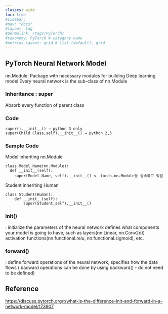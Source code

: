 ```yaml
---
classes: wide
toc: true
#sidebar:
#nav: "docs"
#layout: tag
#permalink: /tags/PyTorch/
#taxonomy: PyTorch # category name
#entries_layout: grid # list (default), grid
---
```


## PyTorch Neural Network Model
nn.Module: Package with necessary modules for building Deep learning model
Every neural network is the sub-class of nn.Module

### Inheritance : super 
Absorb every function of parent class 

### Code
~~~
super().__init__() → python 3 only
super(Child Class,self).__init__() → python 2,3  
~~~

### Sample Code 
Model inheriting nn.Module
~~~
class Model_Name(nn.Module):
  def __init__(self):
    super(Model_Name, self).__init__() <- torch.nn.Module을 상속하고 있음 
~~~

Student inheriting Human  
~~~
class Student(Human):
    def __init__(self):
        super(Student,self).__init__()
~~~

### __init()__
: initialize the parameters of the neural network
defines what components your model is going to have, such as layers(nn.Linear, nn.Conv2d)) activation functions(nn.functional.relu, nn.functional.sigmoid), etc.

### forward()
: define forward operations of the neural network, specifies how the data flows 
( bacward operations can be done by using backward() - do not need to be defined)



## Reference
https://discuss.pytorch.org/t/what-is-the-difference-init-and-forward-in-a-network-model/173907
